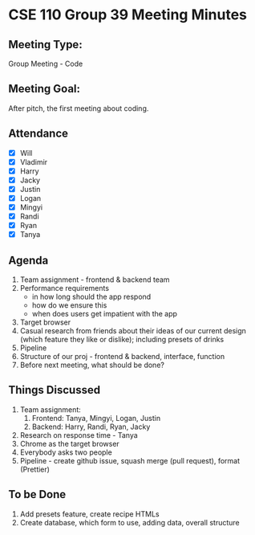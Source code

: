# CSE 110 Group 39 Meeting Minutes
## Meeting Type:
Group Meeting - Code

## Meeting Goal:
After pitch, the first meeting about coding. 

## Attendance
- [x] Will
- [x] Vladimir
- [x] Harry
- [x] Jacky
- [x] Justin
- [x] Logan
- [x] Mingyi
- [x] Randi
- [x] Ryan
- [x] Tanya

## Agenda 
1. Team assignment - frontend & backend team
2. Performance requirements 
    - in how long should the app respond
    - how do we ensure this
    - when does users get impatient with the app
3. Target browser
4. Casual research from friends about their ideas of our current design (which feature they like or dislike); including presets of drinks
5. Pipeline
6. Structure of our proj - frontend & backend, interface, function
7. Before next meeting, what should be done?

## Things Discussed
1. Team assignment:
   1. Frontend: Tanya, Mingyi, Logan, Justin
   2. Backend: Harry, Randi, Ryan, Jacky
2. Research on response time - Tanya
3. Chrome as the target browser
4. Everybody asks two people
5. Pipeline - create github issue, squash merge (pull request), format (Prettier)

## To be Done
1. Add presets feature, create recipe HTMLs
2. Create database, which form to use, adding data, overall structure